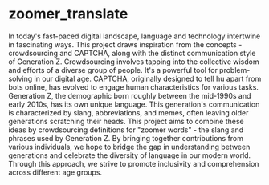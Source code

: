 # zoomer_translate

In today's fast-paced digital landscape, language and technology intertwine in fascinating ways. This project draws inspiration from the concepts - crowdsourcing and CAPTCHA, along with the distinct communication style of Generation Z.
Crowdsourcing involves tapping into the collective wisdom and efforts of a diverse group of people. It's a powerful tool for problem-solving in our digital age. CAPTCHA, originally designed to tell hu apart from bots online, has evolved to engage human characteristics for various tasks.
Generation Z, the demographic born roughly between the mid-1990s and early 2010s, has its own unique language. This generation's communication is characterized by slang, abbreviations, and memes, often leaving older generations scratching their heads.
This project aims to combine these ideas by crowdsourcing definitions for "zoomer words" - the slang and phrases used by Generation Z. By bringing together contributions from various individuals, we hope to bridge the gap in understanding between generations and celebrate the diversity of language in our modern world. Through this approach, we strive to promote inclusivity and comprehension across different age groups.
